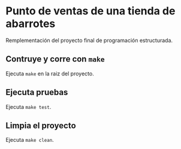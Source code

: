 # Punto de ventas de una tienda de abarrotes

Remplementación del proyecto final de programación estructurada.

## Contruye y corre con `make`

Ejecuta `make` en la raiz del proyecto.

## Ejecuta pruebas

Ejecuta `make test`.

## Limpia el proyecto

Ejecuta `make clean`.
